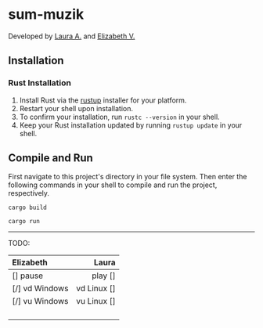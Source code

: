 # sum-muzik
Developed by [Laura A.](https://github.com/sally55uwu) and [Elizabeth V.](https://github.com/feliiizabeth)

## Installation
### Rust Installation
1. Install Rust via the [rustup](https://rustup.rs/) installer for your platform.
1. Restart your shell upon installation.
1. To confirm your installation, run `rustc --version` in your shell.
1. Keep your Rust installation updated by running `rustup update` in your shell.

## Compile and Run
First navigate to this project's directory in your file system. Then enter the following commands in your shell to compile and run the project, respectively.

```
cargo build
```

```
cargo run
```

----

TODO:

| Elizabeth      | Laura     |
|:---------------|----------:|
|[] pause        |play []    |
|[/] vd Windows  |vd Linux []|
|[/] vu Windows  |vu Linux []|     
|                |           |
|                |           |
|                |           |
|                |           |

